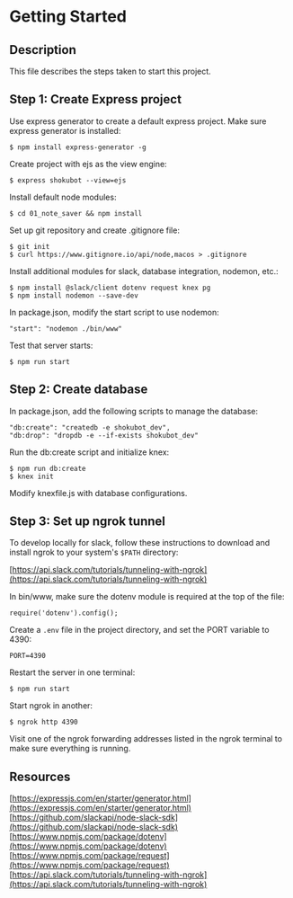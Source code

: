 # Getting Started

## Description

This file describes the steps taken to start this project.

## Step 1: Create Express project

Use express generator to create a default express project. Make sure express generator is installed:

```
$ npm install express-generator -g
```

Create project with ejs as the view engine:

```
$ express shokubot --view=ejs
```

Install default node modules:

```
$ cd 01_note_saver && npm install
```

Set up git repository and create .gitignore file:

```
$ git init
$ curl https://www.gitignore.io/api/node,macos > .gitignore
```

Install additional modules for slack, database integration, nodemon, etc.:

```
$ npm install @slack/client dotenv request knex pg
$ npm install nodemon --save-dev
```

In package.json, modify the start script to use nodemon:

```
"start": "nodemon ./bin/www"
```

Test that server starts:

```
$ npm run start
```

## Step 2: Create database

In package.json, add the following scripts to manage the database:

```
"db:create": "createdb -e shokubot_dev",
"db:drop": "dropdb -e --if-exists shokubot_dev"
```

Run the db:create script and initialize knex:

```
$ npm run db:create
$ knex init
```

Modify knexfile.js with database configurations.

## Step 3: Set up ngrok tunnel

To develop locally for slack, follow these instructions to download and install ngrok to your system's `$PATH` directory:

[https://api.slack.com/tutorials/tunneling-with-ngrok](https://api.slack.com/tutorials/tunneling-with-ngrok)

In bin/www, make sure the dotenv module is required at the top of the file:

```
require('dotenv').config();
```

Create a `.env` file in the project directory, and set the PORT variable to 4390:

```
PORT=4390
```

Restart the server in one terminal:

```
$ npm run start
```

Start ngrok in another:

```
$ ngrok http 4390
```

Visit one of the ngrok forwarding addresses listed in the ngrok terminal to make sure everything is running.

## Resources
[https://expressjs.com/en/starter/generator.html](https://expressjs.com/en/starter/generator.html)
[https://github.com/slackapi/node-slack-sdk](https://github.com/slackapi/node-slack-sdk)
[https://www.npmjs.com/package/dotenv](https://www.npmjs.com/package/dotenv)
[https://www.npmjs.com/package/request](https://www.npmjs.com/package/request)
[https://api.slack.com/tutorials/tunneling-with-ngrok](https://api.slack.com/tutorials/tunneling-with-ngrok)
